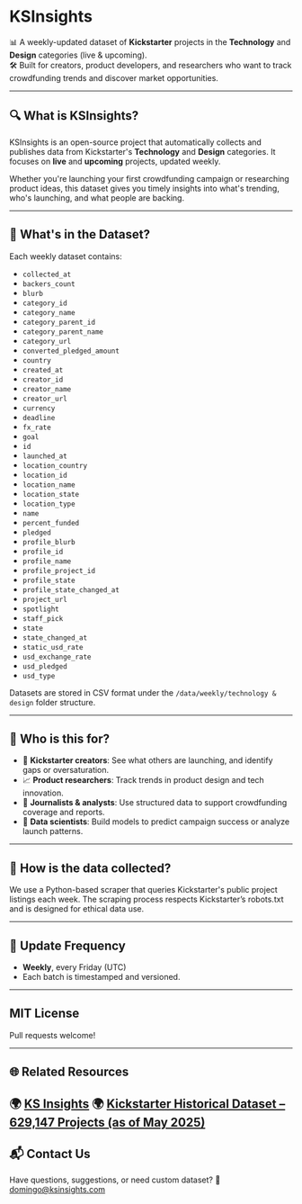 # KSInsights

📊 A weekly-updated dataset of **Kickstarter** projects in the **Technology** and **Design** categories (live & upcoming).  
🛠️ Built for creators, product developers, and researchers who want to track crowdfunding trends and discover market opportunities.

---

## 🔍 What is KSInsights?

KSInsights is an open-source project that automatically collects and publishes data from Kickstarter's **Technology** and **Design** categories. It focuses on **live** and **upcoming** projects, updated weekly.

Whether you're launching your first crowdfunding campaign or researching product ideas, this dataset gives you timely insights into what's trending, who's launching, and what people are backing.

---

## 📁 What's in the Dataset?

Each weekly dataset contains:

- `collected_at`
- `backers_count`
- `blurb`
- `category_id`
- `category_name`
- `category_parent_id`
- `category_parent_name`
- `category_url`
- `converted_pledged_amount`
- `country`
- `created_at`
- `creator_id`
- `creator_name`
- `creator_url`
- `currency`
- `deadline`
- `fx_rate`
- `goal`
- `id`
- `launched_at`
- `location_country`
- `location_id`
- `location_name`
- `location_state`
- `location_type`
- `name`
- `percent_funded`
- `pledged`
- `profile_blurb`
- `profile_id`
- `profile_name`
- `profile_project_id`
- `profile_state`
- `profile_state_changed_at`
- `project_url`
- `spotlight`
- `staff_pick`
- `state`
- `state_changed_at`
- `static_usd_rate`
- `usd_exchange_rate`
- `usd_pledged`
- `usd_type`

Datasets are stored in CSV format under the `/data/weekly/technology & design` folder structure.

---

## 🧠 Who is this for?

- 🚀 **Kickstarter creators**: See what others are launching, and identify gaps or oversaturation.
- 📈 **Product researchers**: Track trends in product design and tech innovation.
- 📰 **Journalists & analysts**: Use structured data to support crowdfunding coverage and reports.
- 🤖 **Data scientists**: Build models to predict campaign success or analyze launch patterns.

---

## 🔄 How is the data collected?

We use a Python-based scraper that queries Kickstarter's public project listings each week. The scraping process respects Kickstarter’s robots.txt and is designed for ethical data use.

---

## 📅 Update Frequency

- **Weekly**, every Friday (UTC)
- Each batch is timestamped and versioned.

---

## MIT License
Pull requests welcome!

---

## 🌐 Related Resources
🌍 [KS Insights](https://ksinsights.com)
🌍 [Kickstarter Historical Dataset – 629,147 Projects (as of May 2025)](https://domingosun.gumroad.com/l/kickstarter)
---

## 📬 Contact Us
Have questions, suggestions, or need custom dataset?
📧 [domingo@ksinsights.com](mailto:domingo@ksinsights.com)


